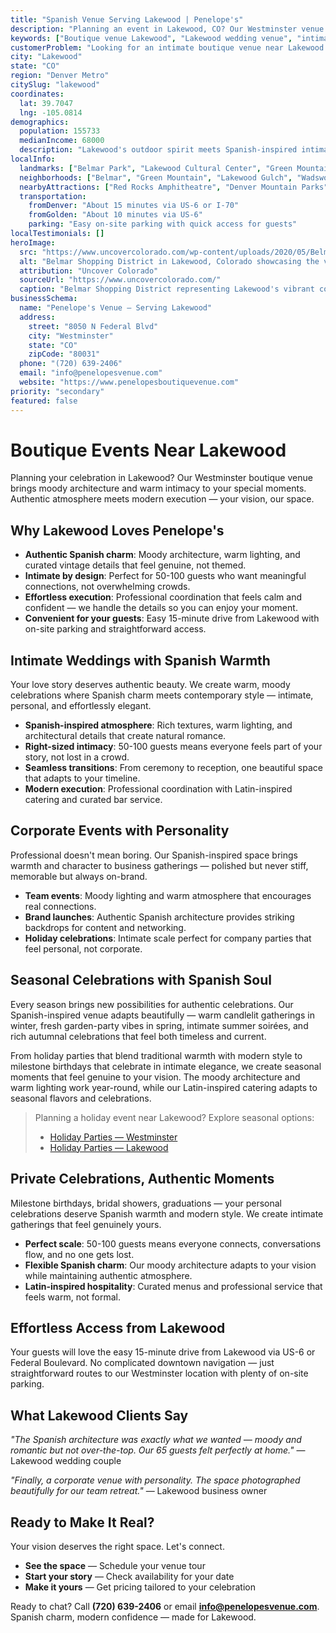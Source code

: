 ```yaml
---
title: "Spanish Venue Serving Lakewood | Penelope's"
description: "Planning an event in Lakewood, CO? Our Westminster venue offers moody Spanish architecture and intimate spaces for 50-100 guests. Authentic atmosphere."
keywords: ["Boutique venue Lakewood", "Lakewood wedding venue", "intimate event space Lakewood CO", "moody venue near Lakewood", "50-100 guest venue Lakewood", "Westminster venue serving Lakewood"]
customerProblem: "Looking for an intimate boutique venue near Lakewood with authentic atmosphere and modern execution for 50-100 guests?"
city: "Lakewood"
state: "CO"
region: "Denver Metro"
citySlug: "lakewood"
coordinates:
  lat: 39.7047
  lng: -105.0814
demographics:
  population: 155733
  medianIncome: 68000
  description: "Lakewood's outdoor spirit meets Spanish-inspired intimacy—perfect for authentic weddings, celebrations, and meaningful corporate moments."
localInfo:
  landmarks: ["Belmar Park", "Lakewood Cultural Center", "Green Mountain Park", "Bear Creek Trail"]
  neighborhoods: ["Belmar", "Green Mountain", "Lakewood Gulch", "Wadsworth"]
  nearbyAttractions: ["Red Rocks Amphitheatre", "Denver Mountain Parks", "Lakewood Farmers Market", "Outdoor recreation"]
  transportation:
    fromDenver: "About 15 minutes via US-6 or I-70"
    fromGolden: "About 10 minutes via US-6"
    parking: "Easy on-site parking with quick access for guests"
localTestimonials: []
heroImage:
  src: "https://www.uncovercolorado.com/wp-content/uploads/2020/05/Belmar-Shopping-District-in-Lakewood-CO-22.jpg"
  alt: "Belmar Shopping District in Lakewood, Colorado showcasing the vibrant community hub and modern commercial architecture"
  attribution: "Uncover Colorado"
  sourceUrl: "https://www.uncovercolorado.com/"
  caption: "Belmar Shopping District representing Lakewood's vibrant community and modern commercial center"
businessSchema:
  name: "Penelope's Venue – Serving Lakewood"
  address:
    street: "8050 N Federal Blvd"
    city: "Westminster"
    state: "CO"
    zipCode: "80031"
  phone: "(720) 639-2406"
  email: "info@penelopesvenue.com"
  website: "https://www.penelopesboutiquevenue.com"
priority: "secondary"
featured: false
---
```


# Boutique Events Near Lakewood

Planning your celebration in Lakewood? Our Westminster boutique venue brings moody architecture and warm intimacy to your special moments. Authentic atmosphere meets modern execution — your vision, our space.

## Why Lakewood Loves Penelope's

- **Authentic Spanish charm**: Moody architecture, warm lighting, and curated vintage details that feel genuine, not themed.
- **Intimate by design**: Perfect for 50-100 guests who want meaningful connections, not overwhelming crowds.
- **Effortless execution**: Professional coordination that feels calm and confident — we handle the details so you can enjoy your moment.
- **Convenient for your guests**: Easy 15-minute drive from Lakewood with on-site parking and straightforward access.

## Intimate Weddings with Spanish Warmth

Your love story deserves authentic beauty. We create warm, moody celebrations where Spanish charm meets contemporary style — intimate, personal, and effortlessly elegant.

- **Spanish-inspired atmosphere**: Rich textures, warm lighting, and architectural details that create natural romance.
- **Right-sized intimacy**: 50-100 guests means everyone feels part of your story, not lost in a crowd.
- **Seamless transitions**: From ceremony to reception, one beautiful space that adapts to your timeline.
- **Modern execution**: Professional coordination with Latin-inspired catering and curated bar service.

## Corporate Events with Personality

Professional doesn't mean boring. Our Spanish-inspired space brings warmth and character to business gatherings — polished but never stiff, memorable but always on-brand.

- **Team events**: Moody lighting and warm atmosphere that encourages real connections.
- **Brand launches**: Authentic Spanish architecture provides striking backdrops for content and networking.
- **Holiday celebrations**: Intimate scale perfect for company parties that feel personal, not corporate.

## Seasonal Celebrations with Spanish Soul

Every season brings new possibilities for authentic celebrations. Our Spanish-inspired venue adapts beautifully — warm candlelit gatherings in winter, fresh garden-party vibes in spring, intimate summer soirées, and rich autumnal celebrations that feel both timeless and current.

From holiday parties that blend traditional warmth with modern style to milestone birthdays that celebrate in intimate elegance, we create seasonal moments that feel genuine to your vision. The moody architecture and warm lighting work year-round, while our Latin-inspired catering adapts to seasonal flavors and celebrations.

> Planning a holiday event near Lakewood? Explore seasonal options:
>
> - [Holiday Parties — Westminster](/seasonal/holiday/)
> - [Holiday Parties — Lakewood](/seasonal/holiday/lakewood/)

## Private Celebrations, Authentic Moments

Milestone birthdays, bridal showers, graduations — your personal celebrations deserve Spanish warmth and modern style. We create intimate gatherings that feel genuinely yours.

- **Perfect scale**: 50-100 guests means everyone connects, conversations flow, and no one gets lost.
- **Flexible Spanish charm**: Our moody architecture adapts to your vision while maintaining authentic atmosphere.
- **Latin-inspired hospitality**: Curated menus and professional service that feels warm, not formal.

## Effortless Access from Lakewood

Your guests will love the easy 15-minute drive from Lakewood via US-6 or Federal Boulevard. No complicated downtown navigation — just straightforward routes to our Westminster location with plenty of on-site parking.

## What Lakewood Clients Say

*"The Spanish architecture was exactly what we wanted — moody and romantic but not over-the-top. Our 65 guests felt perfectly at home."* — Lakewood wedding couple

*"Finally, a corporate venue with personality. The space photographed beautifully for our team retreat."* — Lakewood business owner

## Ready to Make It Real?

Your vision deserves the right space. Let's connect.

- **See the space** — Schedule your venue tour
- **Start your story** — Check availability for your date  
- **Make it yours** — Get pricing tailored to your celebration

Ready to chat? Call **(720) 639-2406** or email **info@penelopesvenue.com**. Spanish charm, modern confidence — made for Lakewood.
